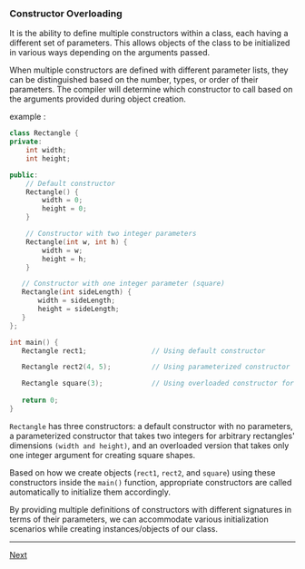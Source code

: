 ### Constructor Overloading
It is the ability to define multiple constructors within a class, each having a different set of parameters. This allows objects of the class to be initialized in various ways depending on the arguments passed.

When multiple constructors are defined with different parameter lists, they can be distinguished based on the number, types, or order of their parameters. The compiler will determine which constructor to call based on the arguments provided during object creation.

example :

```cpp
class Rectangle {
private:
    int width;
    int height;

public:
    // Default constructor
    Rectangle() {
        width = 0;
        height = 0;
    }

    // Constructor with two integer parameters
    Rectangle(int w, int h) {
        width = w;
        height = h;
    }

   // Constructor with one integer parameter (square)
   Rectangle(int sideLength) {
       width = sideLength;
       height = sideLength;
   }
};

int main() {
   Rectangle rect1;                // Using default constructor

   Rectangle rect2(4, 5);          // Using parameterized constructor

   Rectangle square(3);            // Using overloaded constructor for squares
   
   return 0; 
}
```

 `Rectangle` has three constructors: a default constructor with no parameters, a parameterized constructor that takes two integers for arbitrary rectangles' dimensions `(width and height)`, and an overloaded version that takes only one integer argument for creating square shapes.

Based on how we create objects (`rect1`, `rect2`, and `square`) using these constructors inside the `main()` function, appropriate constructors are called automatically to initialize them accordingly.

By providing multiple definitions of constructors with different signatures in terms of their parameters, we can accommodate various initialization scenarios while creating instances/objects of our class.


---

[Next](https://github.com/Lavin-tom/cpp_programming/tree/master/Constructor/copy_constructor)
